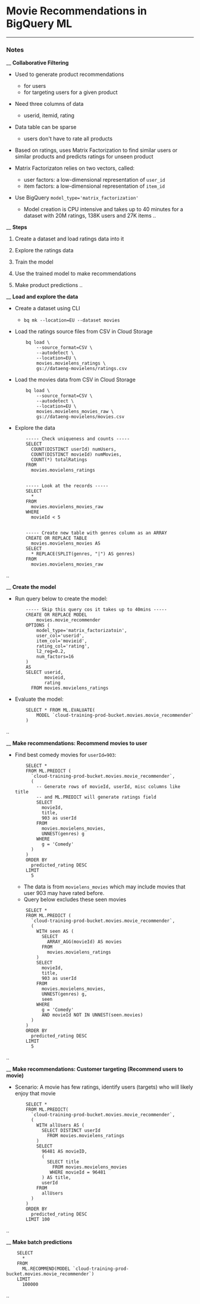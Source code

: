# Movie Recommendations in BigQuery ML


----
### Notes

__ **Collaborative Filtering**

- Used to generate product recommendations
    - for users
    - for targeting users for a given product

- Need three columns of data
    - userid, itemid, rating

- Data table can be sparse
    - users don't have to rate all products

- Based on ratings, uses Matrix Factorization to find similar users or
  similar products and predicts ratings for unseen product

- Matrix Factorizaton relies on two vectors, called:
    - user factors: a low-dimensional representation of `user_id`
    - item factors: a low-dimensional representation of `item_id`

- Use BigQuery `model_type='matrix_factorization'`
    - Model creation is CPU intensive and takes up to 40 minutes for a
      dataset with 20M ratings, 138K users and 27K items
..

__ **Steps**

1. Create a dataset and load ratings data into it

2. Explore the ratings data

3. Train the model

4. Use the trained model to make recommendations

5. Make product predictions
..

__ **Load and explore the data**

- Create a dataset using CLI
    - `bq mk --location=EU --dataset movies`

- Load the ratings source files from CSV in Cloud Storage 
    ```
        bq load \
            --source_format=CSV \
            --autodetect \
            --location=EU \
            movies.movielens_ratings \
            gs://dataeng-movielens/ratings.csv
    ```

- Load the movies data from CSV in Cloud Storage
    ```
        bq load \
            --source_format=CSV \
            --autodetect \
            --location=EU \
            movies.movielens_movies_raw \
            gs://dataeng-movielens/movies.csv
    ```

- Explore the data
    ```
        ----- Check uniqueness and counts -----
        SELECT
          COUNT(DISTINCT userId) numUsers,
          COUNT(DISTINCT movieId) numMovies,
          COUNT(*) totalRatings
        FROM
          movies.movielens_ratings


        ----- Look at the records -----
        SELECT
          *
        FROM
          movies.movielens_movies_raw
        WHERE
          movieId < 5


        ----- Create new table with genres column as an ARRAY
        CREATE OR REPLACE TABLE
          movies.movielens_movies AS
        SELECT
          * REPLACE(SPLIT(genres, "|") AS genres)
        FROM
          movies.movielens_movies_raw
    ```
..

__ **Create the model**

- Run query below to create the model:
    ```
        ----- Skip this query cos it takes up to 40mins -----
        CREATE OR REPLACE MODEL
            movies.movie_recommender
        OPTIONS (
            model_type='matrix_factorizatoin',
            user_col='userid',
            item_col='movieid',
            rating_col='rating',
            l2_reg=0.2,
            num_factors=16
        )
        AS
        SELECT userid,
               movieid,
               rating
          FROM movies.movielens_ratings
    ```

- Evaluate the model:
    ```
        SELECT * FROM ML.EVALUATE(
            MODEL `cloud-training-prod-bucket.movies.movie_recommender`
        )
    ```
..

__ **Make recommendations: Recommend movies to user**

- Find best comedy movies for `userId=903`:
    ```
        SELECT *
        FROM ML.PREDICT (
          `cloud-training-prod-bucket.movies.movie_recommender`,
          (
            -- Generate rows of movieId, userId, misc columns like title
            -- and ML.PREDICT will generate ratings field
            SELECT
              movieId,
              title,
              903 as userId
            FROM
              movies.movielens_movies,
              UNNEST(genres) g
            WHERE
              g = 'Comedy'
          )
        )
        ORDER BY
          predicted_rating DESC
        LIMIT
          5
    ```
    - The data is from `movielens_movies` which may include movies that
      user 903 may have rated before.
    - Query below excludes these seen movies
    ```
        SELECT *
        FROM ML.PREDICT (
          `cloud-training-prod-bucket.movies.movie_recommender`,
          (
            WITH seen AS (
              SELECT
                ARRAY_AGG(movieId) AS movies
              FROM
                movies.movielens_ratings
            )
            SELECT
              movieId,
              title,
              903 as userId
            FROM
              movies.movielens_movies,
              UNNEST(genres) g,
              seen
            WHERE
              g = 'Comedy'
              AND movieId NOT IN UNNEST(seen.movies)
          )
        )
        ORDER BY
          predicted_rating DESC
        LIMIT
          5
    ```


..

__ **Make recommendations: Customer targeting (Recommend users to
movie)**

- Scenario: A movie has few ratings, identify users (targets) who will
  likely enjoy that movie
    ```
        SELECT *
        FROM ML.PREDICT(
          `cloud-training-prod-bucket.movies.movie_recommender`,
          (
            WITH allUsers AS (
              SELECT DISTINCT userId
                FROM movies.movielens_ratings
            )
            SELECT
              96481 AS movieID,
              (
                SELECT title
                  FROM movies.movielens_movies
                 WHERE movieId = 96481
              ) AS title,
              userId
            FROM
              allUsers
          )
        )
        ORDER BY
          predicted_rating DESC
        LIMIT 100
    ```
..

__ **Make batch predictions**

```
    SELECT
      *
    FROM
      ML.RECOMMEND(MODEL `cloud-training-prod-bucket.movies.movie_recommender`)
    LIMIT 
      100000
```
..


